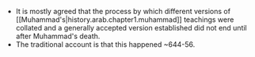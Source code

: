 
* It is mostly agreed that the process by which different versions of [[Muhammad's|history.arab.chapter1.muhammad]] teachings were collated and a generally accepted version established did not end until after Muhammad's death.
* The traditional account is that this happened ~644-56.
